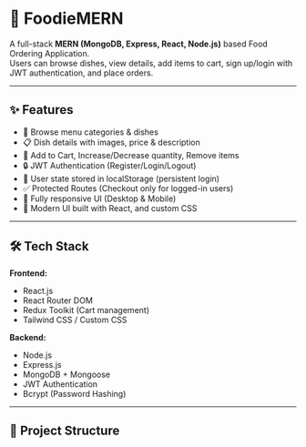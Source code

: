 # 🍔 FoodieMERN

A full-stack **MERN (MongoDB, Express, React, Node.js)** based Food Ordering Application.  
Users can browse dishes, view details, add items to cart, sign up/login with JWT authentication, and place orders.

---

## ✨ Features

- 🥗 Browse menu categories & dishes  
- 📋 Dish details with images, price & description  
- 🛒 Add to Cart, Increase/Decrease quantity, Remove items  
- 🔒 JWT Authentication (Register/Login/Logout)  
- 👤 User state stored in localStorage (persistent login)  
- ✅ Protected Routes (Checkout only for logged-in users)  
- 📱 Fully responsive UI (Desktop & Mobile)  
- 🎨 Modern UI built with React, and custom CSS  

---

## 🛠️ Tech Stack

**Frontend:**
- React.js
- React Router DOM
- Redux Toolkit (Cart management)
- Tailwind CSS / Custom CSS

**Backend:**
- Node.js
- Express.js
- MongoDB + Mongoose
- JWT Authentication
- Bcrypt (Password Hashing)

---

## 📂 Project Structure

